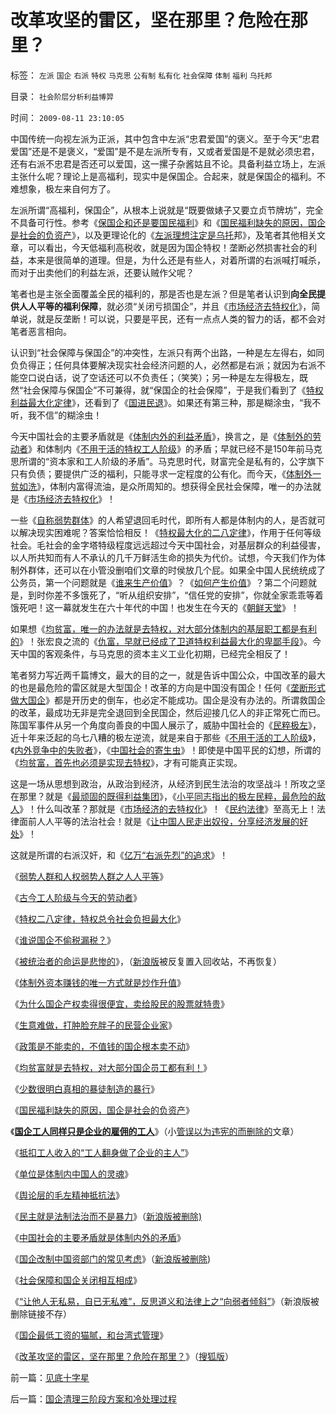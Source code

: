 # 改革攻坚的雷区，坚在那里？危险在那里？

标签： `左派` `国企` `右派` `特权` `马克思` `公有制` `私有化` `社会保障` `体制` `福利` `乌托邦` 

目录： `社会阶层分析利益博羿`

时间： `2009-08-11 23:10:05`

中国传统一向视左派为正派，其中包含中左派“忠君爱国”的褒义。至于今天“忠君爱国”还是不是褒义，“爱国”是不是左派所专有，又或者爱国是不是就必须忠君，还有右派不忠君是否还可以爱国，这一摞子杂酱姑且不论。具备利益立场上，左派主张什么呢？理论上是高福利，现实中是保国企。合起来，就是保国企的福利。不难想象，极左来自何方了。

左派所谓“高福利，保国企”，从根本上说就是“既要做婊子又要立贞节牌坊”，完全不具备可行性。参考《[保国企和还是要国民福利](../../../2008/9/5/亏损国企和国民福利.md)》和《[国民福利缺失的原因，国企是社会的负资产](../../../2009/8/8/国民福利缺失是因为国企是社会的负资产.md)》，以及更理论化的《[左派理想注定是乌托](../../../2009/6/26/自由是社会财富生产的源泉，左派注定是乌托邦.md)邦》，及笔者其他相关文章，可以看出，今天低福利高税收，就是因为国企特权！垄断必然损害社会的利益，本来是很简单的道理。但是，为什么还是有些人，对着所谓的右派喊打喊杀，而对于出卖他们的利益左派，还要认贼作父呢？

笔者也是主张全面覆盖全民的福利的，那是否也是左派？但是笔者认识到**向全民提供人人平等的福利保障**，就必须“关闭亏损国企”，并且《[市场经济去特权化](../../../2009/7/19/市场经济去特权化中国经济唯一的出路.md)》，简单说，就是反垄断！可以说，只要是平民，还有一点点人类的智力的话，都不会对笔者恶言相向。

认识到“社会保障与保国企”的冲突性，左派只有两个出路，一种是左左得右，如同负负得正；任何具体要解决现实社会经济问题的人，必然都是右派；就因为右派不能空口说白话，说了空话还可以不负责任；（笑笑）；另一种是左左得极左，既然“社会保障与保国企”不可兼得，就“保国企的社会保障”，于是我们看到了《[特权利益最大化定律](../../../2009/8/1/特权二八定律，特权总令社会负担最大化.md)》，还看到了《[国进民退](../../../2009/8/7/生意难做，打肿脸充胖子的民营企业家.md)》。如果还有第三种，那是糊涂虫，“我不听，我不信”的糊涂虫！

今天中国社会的主要矛盾就是《[体制内外的利益矛盾](../../../2009/8/10/主要矛盾很可能就是体制内外的矛盾.md)》，换言之，是《[体制外的劳动者](../../../2009/8/6/谁能代表了今天全中国的劳动者利益？.md)》和体制内《[不用干活的特权工人阶级](../../../2009/7/31/古今工人阶级与今天的劳动者.md)》的矛盾；早就已经不是150年前马克思所谓的“资本家和工人阶级的矛盾”。马克思时代，财富完全是私有的，公字旗下只有负债；要提供广泛的福利，只能寻求一定程度的公有化。而今天，《[体制外一贫如洗](../../../2009/8/7/生意难做，打肿脸充胖子的民营企业家.md)》，体制内富得流油，是众所周知的。想获得全民社会保障，唯一的办法就是《[市场经济去特权化](../../../2009/7/19/市场经济去特权化中国经济唯一的出路.md)》！

一些《[自称弱势群体](../../../2009/7/31/弱势人群和人权弱势人群之人人平等.md)》的人希望退回毛时代，即所有人都是体制内的人，是否就可以解决现实困难呢？答案恰恰相反！《[特权最大化的二八定律](../../../2009/8/1/特权二八定律，特权总令社会负担最大化.md)》，作用于任何等级社会。毛社会的金字塔特级程度远远超过今天中国社会，对基层群众的利益侵害，以人所共知而有人不承认的几千万鲜活生命的损失为代价。试想，今天我们作为体制外群体，还可以在小管没删咱们文章的时侯放几个屁。如果全中国人民统统成了公务员，第一个问题就是《[谁来生产价值](../../../2009/1/22/计划经济和市场经济中的生产者角色差异.md)》？《[如何产生价值](../../../2008/8/25/价值守恒定律：交换决定价值，政府采购与泡沫GDP.md)》？第二个问题就是，到时你差不多饿死了，“听从组织安排”，“信任党的安排”，你就全家乖乖等着饿死吧！这一幕就发生在六十年代的中国！也发生在今天的《[朝鲜天堂](http://hi.baidu.com/darthchn/blog/item/9de67016960c8d01c93d6df9.html)》！

如果想《[均贫富，唯一的办法就是去特权，对大部分体制内的基层职工都是有利的](../../../2009/8/8/均贫富就是去特权，对大部分国企员工都有利！.md)》！张宏良之流的《[仇富，早就已经成了卫道特权利益最大化的卑鄙手段](../../../2009/8/2/行政监管无法减少腐败，无法控制特权最大化定律.md)》。今天中国的客观条件，与马克思的资本主义工业化初期，已经完全相反了！

笔者努力写近两千篇博文，最大的目的之一，就是告诉中国公众，中国改革的最大的也是最危险的雷区就是大型国企！改革的方向是中国没有国企！任何《[垄断形式做大国企](../../../2009/7/22/国企是否造大造强的内宅英雄.md)》都是开历史的倒车，也必定不能成功。国企是没有办法的。所谓救国企的改革，最成功无非是完全退回到全民国企，然后迎接几亿人的非正常死亡而已。陈国军事件从另一个角度向善良的中国人展示了，威胁中国社会的《[民粹极左](http://hi.baidu.com/darthchn/blog/item/49903b0396519f064afb510d.html)》，近十年来泛起的乌七八糟的极左逆流，就是来自于那些《[不用干活的工人阶级](../../../2009/7/31/古今工人阶级与今天的劳动者.md)》，《[内外竞争中的失败者](http://hi.baidu.com/darthchn/blog/item/cd63288e007daef3513d9299.html)》，《[中国社会的寄生虫](../../../2009/8/8/国民福利缺失是因为国企是社会的负资产.md)》！即使是中国平民的幻想，所谓的《[均贫富，首先也必须是实现去特权](../../../2009/8/8/均贫富就是去特权，对大部分国企员工都有利！.md)》，才有可能真正实现。

这是一场从思想到政治，从政治到经济，从经济到民生法治的攻坚战斗！所攻之坚在那里？就是《[最顽固的既得利益集团](../../../2009/7/29/阻碍中国深入改革的最顽固利益集团.md)》，《[小平同志指出的极左民粹，最危险的敌人](http://hi.baidu.com/darthchn/blog/item/49903b0396519f064afb510d.html)》！什么叫改革？那就是《[市场经济的去特权化](../../../2009/7/19/市场经济去特权化中国经济唯一的出路.md)》！《[民约法律](../../../2007/9/30/民主就是与民约法；法律并不是道德的上层建筑.md)》至高无上！法律面前人人平等的法治社会！就是《[让中国人民走出奴役，分享经济发展的好处](http://hi.baidu.com/darthchn/blog/item/c77ff835cfd64447241f1423.html)》！

这就是所谓的右派汉奸，和《[亿万“右派先烈”的追求](../../../2009/7/15/《国际歌》，人权普世价值观的进行曲.md)》！

《[弱势人群和人权弱势人群之人人平等](../../../2009/7/31/弱势人群和人权弱势人群之人人平等.md)》

《[古今工人阶级与今天的劳动者](../../../2009/7/31/古今工人阶级与今天的劳动者.md)》

《[特权二八定律，特权总令社会负担最大化](../../../2009/8/1/特权二八定律，特权总令社会负担最大化.md)》

《[谁说国企不偷税漏税？](../../../2009/8/1/谁说国企不偷税漏税？.md)》

《[被统治者的命运是悲惨的](http://hi.baidu.com/darthchn/blog/item/99acc5d879b49ce038012f74.html)》，（[新浪版](http://blog.sina.com.cn/s/blog_5563a64d0100e7t6.html)被反复置入回收站，不再恢复）

《[体制外资本赚钱的唯一方式就是炒作升值](../../../2009/8/7/民间资本赚钱合法方式基本就是炒作资产升值.md)》

《[为什么国企产权卖得很便宜，卖给股民的股票就特贵](../../../2009/8/7/国企产权卖得很便宜，卖给股民的票就特贵.md)》

《[生意难做，打肿脸充胖子的民营企业家](../../../2009/8/7/生意难做，打肿脸充胖子的民营企业家.md)》

《[政策是不能卖的，不值钱的国企根本卖不动](../../../2009/8/8/政策是不能卖的，不值钱的国企根本卖不动.md)》

《[均贫富就是去特权，对大部分国企员工都有利！](../../../2009/8/8/均贫富就是去特权，对大部分国企员工都有利！.md)》

《[少数很明白真相的暴徒制造的暴行](../../../2009/8/8/少数很明白真相的暴徒制造的黑社会暴行.md)》

《[国民福利缺失的原因，国企是社会的负资产](../../../2009/8/8/国民福利缺失是因为国企是社会的负资产.md)》

《**[国企工人同样只是企业的雇佣的工人](http://hi.baidu.com/darthchn/blog/item/21b5146f94c3f4d381cb4a16.html)**》（小[管误以为违宪的而删除的](http://blog.sina.com.cn/s/blog_5563a64d0100e9fv.html)文章）

《[抵扣工人收入的“工人翻身做了企业的主人”](http://blog.sina.com.cn/s/%E3%80%8A%E5%AF%BB%E7%A7%9F%E8%85%90%E8%B4%A5%E5%AE%9A%E5%BE%8B%E3%80%8B)》

《[单位是体制内中国人的灵魂](../../../2009/8/9/单位是特权体制内的中国人的灵魂.md)》

《[舆论层的毛左精神抵抗法](../../../2009/8/10/舆论层精神抵抗法.md)》

《[民主就是法制法治而不是暴力](http://hi.baidu.com/darthchn/blog/item/cd63288e007daef3513d9299.html)》（[新浪版被删除)](http://blog.sina.com.cn/s/blog_5563a64d0100e9zj.html)

《[中国社会的主要矛盾就是体制内外的矛盾](../../../2009/8/10/主要矛盾很可能就是体制内外的矛盾.md)》

《[国企改制中国资部门的常见考虑](http://hi.baidu.com/darthchn/blog/item/8a314118fba59073dbb4bd4d.html)》（[新浪版被删除](http://blog.sina.com.cn/s/blog_5563a64d0100eaev.html))

《[社会保障和国企关闭相互相成](../../../2009/8/10/完善社会保障和国企改制关停转闭相互相成.md)》

《[“让他人无私易，自已无私难”，反思道义和法律上之“向弱者倾斜”](http://hi.baidu.com/darthchn/blog/item/e35371948a360a42d1135e84.html)》（新浪版被删除链接不存）

《[国企最低工资的猫腻，和台湾式管理](http://darthvad.blog.sohu.com/129363831.html)》

《[改革攻坚的雷区，坚在那里？危险在那里？](http://cid-36d976e82bb7123d.spaces.live.com/blog/cns%2136D976E82BB7123D%21453.entry)》（[搜狐版](http://darthvad.blog.sohu.com/129395031.html)）



前一篇：[见底十字星](../../../2009/8/11/见底十字星.md)

后一篇：[国企清理三阶段方案和冷处理过程](../../../2009/8/12/国企清理三阶段方案和冷处理过程.md)
